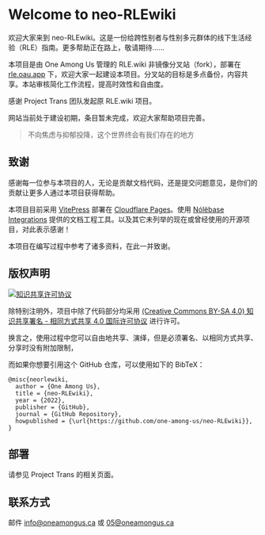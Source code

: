 # Welcome to **neo-RLEwiki**

欢迎大家来到 neo-RLEwiki。这是一份给跨性别者与性别多元群体的线下生活经验（RLE）指南。更多帮助正在路上，敬请期待……

本项目是由 One Among Us 管理的 RLE.wiki 非镜像分叉站（fork），部署在 [rle.oau.app][wiki-url] 下，欢迎大家一起建设本项目。分叉站的目标是多点备份，内容共享。本站审核简化工作流程，提高时效性和自由度。

感谢 Project Trans 团队发起原 RLE.wiki 项目。

网站当前处于建设初期，条目暂未完成，欢迎大家帮助项目完善。

> 不向焦虑与抑郁投降，这个世界终会有我们存在的地方

## 致谢

感谢每一位参与本项目的人，无论是贡献文档代码，还是提交问题意见，是你们的贡献让更多人通过本项目获得帮助。

本项目目前采用 [VitePress][vitepress-url] 部署在 [Cloudflare Pages][wiki-url]。使用 [Nólëbase Integrations][nolebase-integrations-url] 提供的文档工程工具。以及其它未列举的现在或曾经使用的开源项目，对此表示感谢！

本项目在编写过程中参考了诸多资料，在此一并致谢。

## 版权声明

[![知识共享许可协议][cc-img]][cc-url]

除特别注明外，项目中除了代码部分均采用 [(Creative Commons BY-SA 4.0) 知识共享署名 - 相同方式共享 4.0 国际许可协议][cc-url] 进行许可。

换言之，使用过程中您可以自由地共享、演绎，但是必须署名、以相同方式共享、分享时没有附加限制，

而如果你想要引用这个 GitHub 仓库，可以使用如下的 BibTeX：

```plain
@misc{neorlewiki,
  author = {One Among Us},
  title = {neo-RLEwiki},
  year = {2022},
  publisher = {GitHub},
  journal = {GitHub Repository},
  howpublished = {\url{https://github.com/one-among-us/neo-RLEwiki}},
}
```

## 部署

请参见 Project Trans 的相关页面。

## 联系方式

邮件 <info@oneamongus.ca> 或 <05@oneamongus.ca>

[cc-img]: https://i.creativecommons.org/l/by-sa/4.0/88x31.png
[cc-url]: https://creativecommons.org/licenses/by-sa/4.0
[vitepress-url]: https://vitepress.dev
[nolebase-integrations-url]: https://nolebase-integrations.ayaka.io
[wiki-url]: https://rle.oau.app
